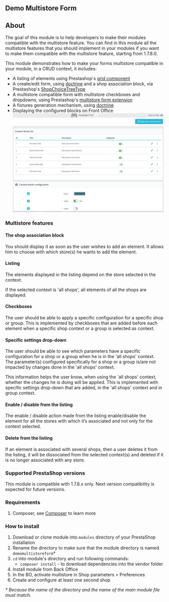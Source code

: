## Demo Multistore Form

## About

The goal of this module is to help developers to make their modules compatible with the multistore feature. You can find in this module all the multistore features that you should implement in your modules if you want to make them compatible with the multistore feature, starting from 1.7.8.0.

This module demonstrates how to make your forms multistore compatible in your module, in a CRUD context, it includes:

- A listing of elements using Prestashop's [grid component](https://devdocs.prestashop.com/1.7/development/components/grid/)
- A create/edit form, using [doctrine](https://devdocs.prestashop.com/1.7/modules/concepts/doctrine/) and a shop association block, via Prestashop's [ShopChoiceTreeType](https://devdocs.prestashop.com/1.7/development/components/form/types-reference/shop-choice-tree/)
- A multistore compatible form with multistore checkboxes and dropdowns, using Prestashop's [multistore form extension](https://devdocs.prestashop.com/1.7/development/multistore/configuration-forms/)
- A fixtures generation mechanism, using [doctrine](https://devdocs.prestashop.com/1.7/modules/concepts/doctrine/)
- Displaying the configured blocks on Front Office
![Demo Multistore Screenshot](demomultistore_screenshot.png)
### Multistore features

#### The shop association block 

You should display it as soon as the user wishes to add an element. It allows him to choose with which store(s) he wants to add the element.

#### Listing

The elements displayed in the listing depend on the store selected in the context.

If the selected context is 'all shops', all elements of all the shops are displayed. 

#### Checkboxes

The user should be able to apply a specific configuration for a specific shop or group. This is implemented by checkboxes that are added before each element when a specific shop context or a group is selected as context.

#### Specific settings drop-down

The user should be able to see which parameters have a specific configuration for a shop or a group when he is in the 'all shops' context. The parameter(s) configured specifically for a shop or a group is/are not impacted by changes done in the 'all shops' context.

This information helps the user know, when using the 'all shops' context, whether the changes he is doing will be applied. This is implemented with specific settings drop-down that are added, in the 'all shops' context and in group context.
 
#### Enable / disable from the listing

The enable / disable action made from the listing enable/disable the element for all the stores with which it’s associated and not only for the context selected.

#### Delete from the listing

If an element is associated with several shops, then a user deletes it from the listing, it will be dissociated from the selected context(s) and deleted if it is no longer associated with any store.

 ### Supported PrestaShop versions

 This module is compatible with 1.7.8.x only. Next version compatibility is expected for future versions.

 ### Requirements

  1. Composer, see [Composer](https://getcomposer.org/) to learn more

 ### How to install

  1. Download or clone module into `modules` directory of your PrestaShop installation
  2. Rename the directory to make sure that the module directory is named `demomultistoreform`*
  3. `cd` into module's directory and run following commands:
      - `composer install` - to download dependencies into the vendor folder
  4. Install module from Back Office
  5. In the BO, activate multistore in Shop parameters > Preferences
  6. Create and configure at least one second shop

 _* Because the name of the directory and the name of the main module file must match._
